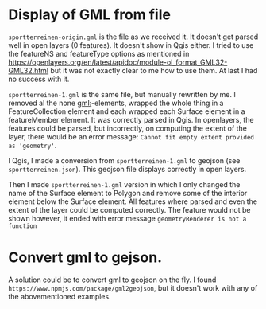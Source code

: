 # Display of GML from file

`sportterreinen-origin.gml` is the file as we received it. It doesn't get parsed well in open layers (0 features).
It doesn't show in Qgis either. I tried to use the featureNS and featureType options as mentioned in https://openlayers.org/en/latest/apidoc/module-ol_format_GML32-GML32.html but it was not exactly clear to me how to use them. At last I had no success with it.

`sportterreinen-1.gml` is the same file, but manually rewritten by me. I removed al the none <gml:>-elements, wrapped the whole thing in a FeatureCollection element and each wrapped each Surface element in a featureMember element. It was correctly parsed in Qgis. In openlayers, the features could be parsed, but incorrectly, on computing the extent of the layer, there would be an error message: `Cannot fit empty extent provided as 'geometry'`.

I Qgis, I made a conversion from `sportterreinen-1.gml` to geojson (see `sportterreinen.json`). This geojson file displays correctly in open layers.

Then I made `sportterreinen-1.gml` version in which I only changed the name of the Surface element to Polygon and remove some of the interior element below the Surface element. All features where parsed and even the extent of the layer could be computed correctly. The feature would not be shown however, it ended with error message `geometryRenderer is not a function`

# Convert gml to gejson.
A solution could be to convert gml to geojson on the fly. I found `https://www.npmjs.com/package/gml2geojson`, but it doesn't work with any of the abovementioned examples.
